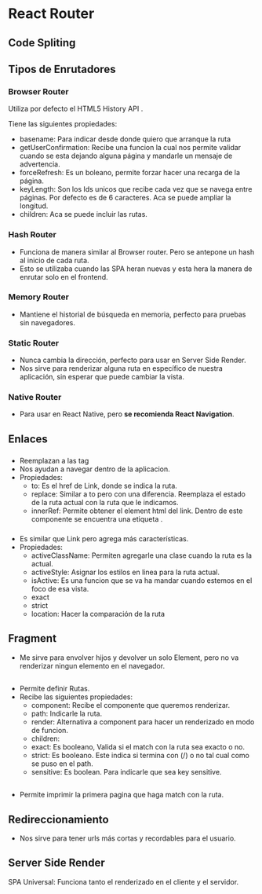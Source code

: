 # React Router

## Code Spliting

## Tipos de Enrutadores

### Browser Router

Utiliza por defecto el HTML5 History API .

Tiene las siguientes propiedades:

* basename: Para indicar desde donde quiero que arranque la ruta
* getUserConfirmation: Recibe una funcion la cual nos permite validar cuando se esta dejando alguna página y mandarle un mensaje de advertencia.
* forceRefresh: Es un boleano, permite forzar hacer una recarga de la página. 
* keyLength: Son los Ids unicos que recibe cada vez que se navega entre páginas. Por defecto es de 6 caracteres. Aca se puede ampliar la longitud.
* children: Aca se puede incluir las rutas.

### Hash Router

* Funciona de manera similar al Browser router. Pero se antepone un hash al inicio de cada ruta.
* Esto se utilizaba cuando las SPA heran nuevas y esta hera la manera de enrutar solo en el frontend.

### Memory Router

* Mantiene el historial de búsqueda en memoria, perfecto para pruebas sin navegadores.

### Static Router

* Nunca cambia la dirección, perfecto para usar en Server Side Render.
* Nos sirve para renderizar alguna ruta en específico de nuestra aplicación, sin esperar que puede cambiar la vista.

### Native Router

* Para usar en React Native, pero **se recomienda React Navigation**.

## Enlaces

### <Link>

* Reemplazan a las tag <a>
* Nos ayudan a navegar dentro de la aplicacion.
* Propiedades:
  * to: Es el href de Link, donde se indica la ruta.
  * replace: Similar a to pero con una diferencia. Reemplaza el estado de la ruta actual con la ruta que le indicamos.
  * innerRef: Permite obtener el element html del link. Dentro de este componente se encuentra una etiqueta <a>.

### <NavLink>

* Es similar que Link pero agrega más características.
* Propiedades:
  * activeClassName: Permiten agregarle una clase cuando la ruta es la actual.
  * activeStyle: Asignar los estilos en linea para la ruta actual.
  * isActive: Es una funcion que se va ha mandar cuando estemos en el foco de esa vista.
  * exact
  * strict
  * location: Hacer la comparación de la ruta

## Fragment

* Me sirve para envolver hijos y devolver un solo Element, pero no va renderizar ningun elemento en el navegador.

## <Route>

* Permite definir Rutas.
* Recibe las siguientes propiedades:
  * component: Recibe el componente que queremos renderizar.
  * path: Indicarle la ruta.
  * render: Alternativa a component para hacer un renderizado en modo de funcion.
  * children: 
  * exact: Es booleano, Valida si el match con la ruta sea exacto o no.
  * strict: Es booleano. Este indica si termina con (/) o no tal cual como se puso en el path.
  * sensitive: Es boolean. Para indicarle que sea key sensitive.

## <Switch>

* Permite imprimir la primera pagina que haga match con la ruta.

## Redireccionamiento

* Nos sirve para tener urls más cortas y recordables para el usuario.

## Server Side Render

SPA Universal: Funciona tanto el renderizado en el cliente y el servidor.